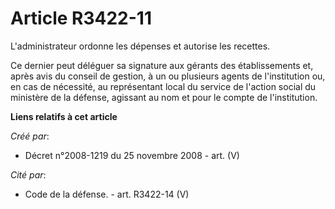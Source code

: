 # Article R3422-11

L'administrateur ordonne les dépenses et autorise les recettes.

Ce dernier peut déléguer sa signature aux gérants des établissements et, après avis du conseil de gestion, à un ou plusieurs
agents de l'institution ou, en cas de nécessité, au représentant local du service de l'action social du ministère de la
défense, agissant au nom et pour le compte de l'institution.

**Liens relatifs à cet article**

_Créé par_:

  - Décret n°2008-1219 du 25 novembre 2008 - art. (V)

_Cité par_:

  - Code de la défense. - art. R3422-14 (V)
